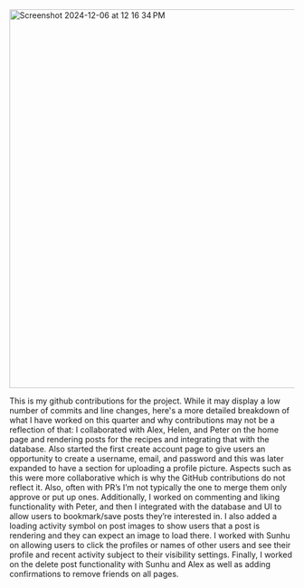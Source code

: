 <img width="670" alt="Screenshot 2024-12-06 at 12 16 34 PM" src="https://github.com/user-attachments/assets/d8214038-47d2-4d00-8f79-c50174047adc">

This is my github contributions for the project. While it may display a low number of commits and line changes, here's a more detailed breakdown of what I have worked on this quarter and why contributions may not be a reflection of that:
I collaborated with Alex, Helen, and Peter on the home page and rendering posts for the recipes and integrating that with the database. 
Also started the first create account page to give users an opportunity to create a username, email, and password and this was later expanded to have a section for uploading a profile picture.
Aspects such as this were more collaborative which is why the GitHub contributions do not reflect it. Also, often with PR’s I’m not typically the one to merge them only approve or put up ones. 
Additionally, I worked on commenting and liking functionality with Peter, and then I integrated with the database and UI to allow users to bookmark/save posts they’re interested in. I also added a loading activity symbol on post images to show users that a post is rendering and they can expect an image to load there. I worked with Sunhu on allowing users to click the profiles or names of other users and see their profile and recent activity subject to their visibility settings. Finally, I worked on the delete post functionality with Sunhu and Alex as well as adding confirmations to remove friends on all pages. 
